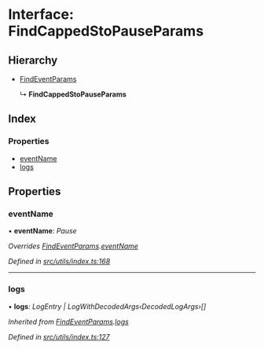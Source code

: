 # Interface: FindCappedStoPauseParams

## Hierarchy

- [FindEventParams](_utils_index_.findeventparams.md)

  ↳ **FindCappedStoPauseParams**

## Index

### Properties

- [eventName](_utils_index_.findcappedstopauseparams.md#eventname)
- [logs](_utils_index_.findcappedstopauseparams.md#logs)

## Properties

### eventName

• **eventName**: _Pause_

_Overrides [FindEventParams](_utils_index_.findeventparams.md).[eventName](_utils_index_.findeventparams.md#eventname)_

_Defined in [src/utils/index.ts:168](https://github.com/PolymathNetwork/polymath-sdk/blob/660aba8/src/utils/index.ts#L168)_

---

### logs

• **logs**: _LogEntry | LogWithDecodedArgs‹DecodedLogArgs›[]_

_Inherited from [FindEventParams](_utils_index_.findeventparams.md).[logs](_utils_index_.findeventparams.md#logs)_

_Defined in [src/utils/index.ts:127](https://github.com/PolymathNetwork/polymath-sdk/blob/660aba8/src/utils/index.ts#L127)_

